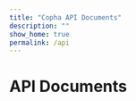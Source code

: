 ```yaml
---
title: "Copha API Documents"
description: ""
show_home: true
permalink: /api
---
```


# API Documents
